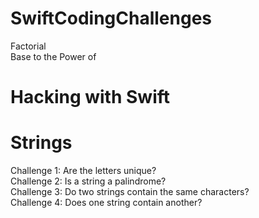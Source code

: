 # SwiftCodingChallenges

Factorial <br />
Base to the Power of <br />

Hacking with Swift
=========
Strings
===
Challenge 1: Are the letters unique? <br />
Challenge 2: Is a string a palindrome? <br />
Challenge 3: Do two strings contain the same characters? <br />
Challenge 4: Does one string contain another? <br />
